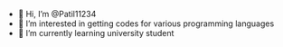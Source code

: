 - 👋 Hi, I’m @Patil11234
- 👀 I’m interested in getting codes for various programming languages
- 🌱 I’m currently learning university student
<!---
Patil11234/Patil11234 is a ✨ special ✨ repository because its `README.md` (this file) appears on your GitHub profile.
You can click the Preview link to take a look at your changes.
--->
